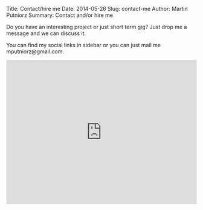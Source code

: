 Title: Contact/hire me
Date: 2014-05-26
Slug: contact-me
Author: Martin Putniorz
Summary: Contact and/or hire me

Do you have an interesting project or just short term gig? Just drop me a message and we can discuss it.

You can find my social links in sidebar or you can just mail me mputniorz<!-- >@. -->@<!-- gmail>@. -->gmail<!-- - ->@. gmail-->.<!-- @>@. -->com.

<iframe src="http://www.qontacto.com/f/53833dd7a2f19c0cca000063" data-aem="mputniorz@gmail.com" width="100%" height="381px" style="width:100%;height:381px;border:0;"></iframe>